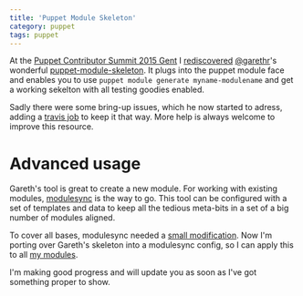 ```yaml
---
title: 'Puppet Module Skeleton'
category: puppet
tags: puppet
---
```


At the [Puppet Contributor Summit 2015 Gent](http://cfgmgmtcamp.eu/puppet.html)
I [rediscovered](../2015-02-04-puppet-future-parser)
[@garethr](https://twitter.com/garethr)'s wonderful
[puppet-module-skeleton](https://github.com/garethr/puppet-module-skeleton). It
plugs into the puppet module face and enables you to use `puppet module
generate myname-modulename` and get a working sekelton with all testing goodies
enabled.

Sadly there were some bring-up issues, which he now started to adress, adding a
[travis job](https://travis-ci.org/garethr/puppet-module-skeleton) to keep it
that way.  More help is always welcome to improve this resource.

# Advanced usage

Gareth's tool is great to create a new module. For working with existing
modules, [modulesync](https://github.com/puppetlabs/modulesync) is the way to
go. This tool can be configured with a set of templates and data to keep all
the tedious meta-bits in a set of a big number of modules aligned.

To cover all bases, modulesync needed a [small
modification](https://github.com/puppetlabs/modulesync/pull/36). Now I'm
porting over Gareth's skeleton into a modulesync config, so I can apply this to
all [my modules](https://github.com/DavidS).

I'm making good progress and will update you as soon as I've got something
proper to show.
